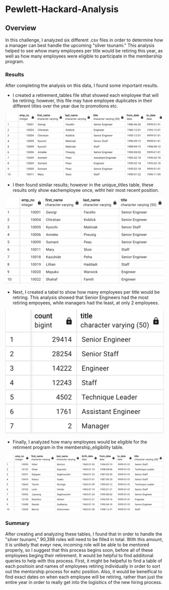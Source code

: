 # Pewlett-Hackard-Analysis

## Overview
In this challenge, I analyzed six different .csv files in order to determine how a manager can best handle the upcoming "silver tsunami."
This analysis helped to see whow many employees per title would be retiring this year, as well as how many employees were eligible to participate in the membership program.

### Results
After completing the analysis on this data, I found some important results. 
* I created a retirement_tables file sthat showed each employee that will be retiring; however, this file may have employee duplicates in their different titles over the year due to promotions etc. 

![Retirement Titles](https://github.com/heatherhutchinson211/Pewlett-Hackard-Analysis/blob/main/Screenshot%202023-01-11%20at%209.56.58%20PM.png)

* I then found similar results; however in the unique_titles table, these results only show eachemployee once, witht heir most recent position. 

![Unique Titles](https://github.com/heatherhutchinson211/Pewlett-Hackard-Analysis/blob/main/Screenshot%202023-01-11%20at%209.57.26%20PM.png)

* Next, I created a tabel to show how many employees per title would be retiring.  This analysis showed that Senior Engineers had the most retiring empoyees, while managers had the least, at only 2 employees. 

![Retiring Titles](https://github.com/heatherhutchinson211/Pewlett-Hackard-Analysis/blob/main/Screenshot%202023-01-11%20at%209.57.53%20PM.png)

* Finally, I analyzed how many employees would be eligible for the retirment program in the membership_eligibility table. 

![Membership Eligibility](https://github.com/heatherhutchinson211/Pewlett-Hackard-Analysis/blob/main/Screenshot%202023-01-11%20at%209.55.40%20PM.png)

### Summary

After creating and analyzing these tables, I found that in order to handle the "silver tsunami," 90,398 roles will need to be filled in total. 
With this amount, it is unlikely that eveyr new, incoming role will be able to be mentored properly, so I suggest that this process begins soon, before all of these employees beging their retirement. It would be helpful to find addiitonal queries to help with this process.  First, it might be helpeful to find a table of each positioin and names of employees retiring individually in order to sort out the mentorship process for eahc position.  Also, it would be beneifical to find exact dates on when each employee will be retiring, rather than just the entire year in order to really get into the logisitics of the new hiring process. 
